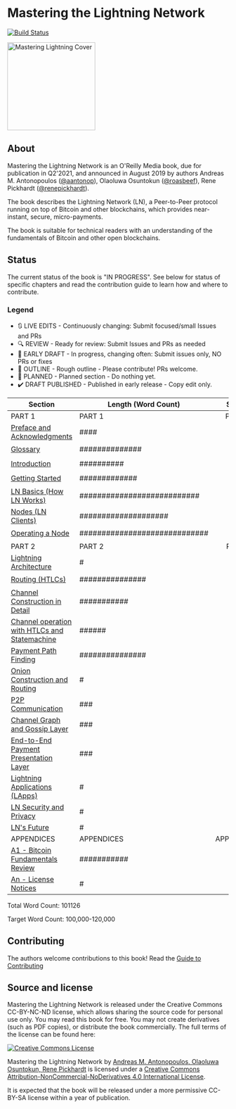 # Mastering the Lightning Network

[![Build Status](https://travis-ci.com/lnbook/lnbook.svg?branch=develop)](https://travis-ci.com/lnbook/lnbook)

<img src="images/cover_thumb.png" width=200 alt="Mastering Lightning Cover">

## About
Mastering the Lightning Network is an O'Reilly Media book, due for publication in Q2'2021, and announced in August 2019  by authors Andreas M. Antonopoulos ([@aantonop](https://twitter.com/aantonop)), Olaoluwa Osuntokun ([@roasbeef](https://twitter.com/roasbeef)), Rene Pickhardt ([@renepickhardt](https://twitter.com/renepickhardt)).

The book describes the Lightning Network (LN), a Peer-to-Peer protocol running on top of Bitcoin and other blockchains, which provides near-instant, secure, micro-payments.

The book is suitable for technical readers with an understanding of the fundamentals of Bitcoin and other open blockchains.

## Status

The current status of the book is "IN PROGRESS". See below for status of specific chapters and read the contribution guide to learn how and where to contribute.

### Legend

* :arrows_clockwise:  LIVE EDITS - Continuously changing: Submit focused/small Issues and PRs
* :mag: REVIEW - Ready for review: Submit Issues and PRs as needed
* :lock_with_ink_pen: EARLY DRAFT - In progress, changing often: Submit issues only, NO PRs or fixes
* :bookmark_tabs: OUTLINE - Rough outline - Please contribute! PRs welcome.
* :thought_balloon: PLANNED - Planned section  - Do nothing yet.
* :heavy_check_mark: DRAFT PUBLISHED - Published in early release - Copy edit only.

| Section | Length (Word Count) |  Status |
|-------|------|:------:|
| PART 1 | PART 1 | PART 1 |
| [Preface and Acknowledgments](preface.asciidoc) | #### | :heavy_check_mark: |
| [Glossary](glossary.asciidoc) | ############## | :arrows_clockwise: |
| [Introduction](01_introduction.asciidoc) | ########## | :heavy_check_mark: |
| [Getting Started](02_getting_started.asciidoc) | ############# | :heavy_check_mark: |
| [LN Basics (How LN Works)](03_how_ln_works.asciidoc) | ########################### | :heavy_check_mark: |
| [Nodes (LN Clients)](04_node_client.asciidoc) | #################### | :heavy_check_mark: |
| [Operating a Node](05_node_operations.asciidoc) | ############################# | :heavy_check_mark: |
| PART 2 | PART 2 | PART2 |
| [Lightning Architecture](06_lightning_architecture.asciidoc) | # | :mag: |
| [Routing (HTLCs)](07_routing_htlcs.asciidoc) | ############### | :mag: |
| [Channel Construction in Detail](channel-construction.asciidoc) | ########### | :lock_with_ink_pen: |
| [Channel operation with HTLCs and Statemachine](channel-operation.asciidoc) | ###### | :lock_with_ink_pen: |
| [Payment Path Finding](path-finding.asciidoc) | ############### | :lock_with_ink_pen: |
| [Onion Construction and Routing](onions.asciidoc) | # | :lock_with_ink_pen: |
| [P2P Communication](p2p.asciidoc) | ### | :bookmark_tabs: |
| [Channel Graph and Gossip Layer](channel-graph.asciidoc) | ### | :bookmark_tabs: |
| [End-to-End Payment Presentation Layer](e2e-presentation-layer.asciidoc) | ### | :bookmark_tabs: |
| [Lightning Applications (LApps)]() | # | :thought_balloon: |
| [LN Security and Privacy]() | # | :lock_with_ink_pen: |
| [LN's Future]() | # | :thought_balloon: |
| APPENDICES | APPENDICES | APPENDICES |
| [A1 - Bitcoin Fundamentals Review](appendix-bitcoin-fundamentals-review.asciidoc) | ########### | :heavy_check_mark: |
| [An - License Notices](appendix_license_notices.asciidoc) | # | :heavy_check_mark: |


Total Word Count: 101126

Target Word Count: 100,000-120,000

## Contributing

The authors welcome contributions to this book! Read the [Guide to Contributing](CONTRIBUTING.md)

## Source and license

Mastering the Lightning Network is released under the Creative Commons CC-BY-NC-ND license, which allows sharing the source code for personal use only. You may read this book for free. You may not create derivatives (such as PDF copies), or distribute the book commercially. The full terms of the license can be found here:

[![Creative Commons License](https://i.creativecommons.org/l/by-nc-nd/4.0/88x31.png)](https://creativecommons.org/licenses/by-nc-nd/4.0/)

<span xmlns:dct="http://purl.org/dc/terms/" property="dct:title">Mastering the Lightning Network</span> by <a xmlns:cc="http://creativecommons.org/ns#" href="https://lnbook.info/" property="cc:attributionName" rel="cc:attributionURL">Andreas M. Antonopoulos, Olaoluwa Osuntokun, Rene Pickhardt</a> is licensed under a <a rel="license" href="http://creativecommons.org/licenses/by-nc-nd/4.0/">Creative Commons Attribution-NonCommercial-NoDerivatives 4.0 International License</a>.

It is expected that the book will be released under a more permissive CC-BY-SA license within a year of publication.

